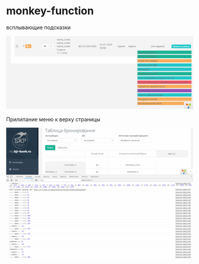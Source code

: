 # monkey-function
всплывающие подсказки

![getToolTip](images/function-tooltip.png)


Прилипание меню к верху страницы

![getToolTip](images/function-menu.png)
